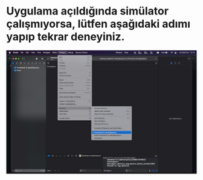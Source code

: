 # Uygulama açıldığında simülator çalışmıyorsa, lütfen aşağıdaki adımı yapıp tekrar deneyiniz.

![scheme](https://github.com/FMSS-IOS-Patika-Bootcamp/homework-3-sametkoyuncu/blob/main/screenshots/scheme.png)
